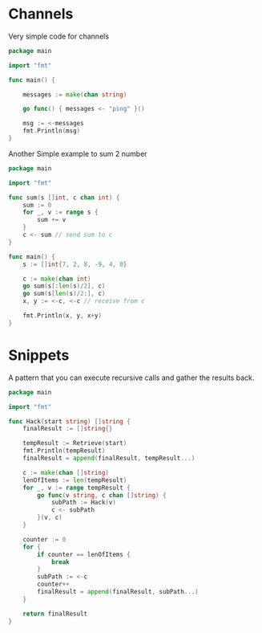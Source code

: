 # Channels

Very simple code for channels

```go
package main

import "fmt"

func main() {

    messages := make(chan string)

    go func() { messages <- "ping" }()

    msg := <-messages
    fmt.Println(msg)
}
```

Another Simple example to sum 2 number

```go
package main

import "fmt"

func sum(s []int, c chan int) {
	sum := 0
	for _, v := range s {
		sum += v
	}
	c <- sum // send sum to c
}

func main() {
	s := []int{7, 2, 8, -9, 4, 0}

	c := make(chan int)
	go sum(s[:len(s)/2], c)
	go sum(s[len(s)/2:], c)
	x, y := <-c, <-c // receive from c

	fmt.Println(x, y, x+y)
}
```

# Snippets

A pattern that you can execute recursive calls and gather the results back.

```go
package main

import "fmt"

func Hack(start string) []string {
	finalResult := []string{}

	tempResult := Retrieve(start)
	fmt.Println(tempResult)
	finalResult = append(finalResult, tempResult...)

	c := make(chan []string)
	lenOfItems := len(tempResult)
	for _, v := range tempResult {
		go func(v string, c chan []string) {
			subPath := Hack(v)
			c <- subPath
		}(v, c)
	}

	counter := 0
	for {
		if counter == lenOfItems {
			break
		}
		subPath := <-c
		counter++
		finalResult = append(finalResult, subPath...)
	}

	return finalResult
}
```